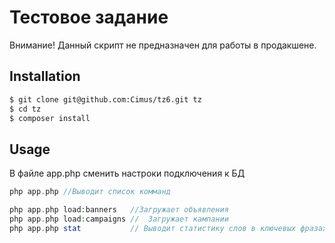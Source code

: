 Тестовое задание
================

Внимание!
Данный скрипт не предназначен для работы в продакшене.


Installation
------------

```bash
$ git clone git@github.com:Cimus/tz6.git tz
$ cd tz
$ composer install
```

Usage
-----
В файле app.php сменить настроки подключения к БД

```php
php app.php //Выводит список комманд

php app.php load:banners   //Загружает объявления
php app.php load:campaigns //  Загружает кампании
php app.php stat           // Выводит статистику слов в ключевых фразах

```